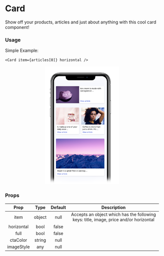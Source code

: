 # Card

Show off your products, articles and just about anything with this cool card component! 

### Usage
Simple Example: 
```
<Card item={articles[0]} horizontal />
```
<p align="center">
  <img src="../assets/cards.png" width="244px" height="386px">
</p>


### Props
|    Prop    |  Type  | Default | Description |
|:----------:|:------:|:-------:|:-----------:|
|    item    | object |   null  |      Accepts an object which has the following keys: title, image, price and/or horizontal       |
| horizontal |  bool  |   false  |             |
|    full    |  bool  |   false  |             |
|  ctaColor  | string |   null  |             |
| imageStyle |   any  |   null  |             |